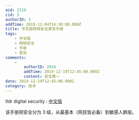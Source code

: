 ```yaml
---
aid: 2119
cid: 3
authorID: 3
addTime: 2019-12-04T14:30:00.000Z
title: 中文版网络安全普及手册
tags:
    - 中文版
    - 网络安全
    - 手册
    - 普及
comments:
    -
        authorID: 2816
        addTime: 2019-12-19T12:45:00.000Z
        content: 安全第一
date: 2019-12-19T12:45:00.000Z
category: 技术
---
```


tldr digital security : [中文版](https://hongkonggong.github.io/tldr-digital-security/README-%E7%B9%81%E9%AB%94%E4%B8%AD%E6%96%87.html)

该手册把安全分为 3 级，从最基本（网民皆必备）到敏感人群层。
